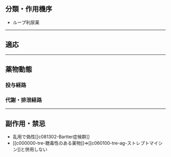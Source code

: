 ## 分類・作用機序
- ループ利尿薬
---
## 適応
---
## 薬物動態
### 投与経路
### 代謝・排泄経路
---
## 副作用・禁忌
- 乱用で偽性[[c081302-Bartter症候群]]
- [[c000000-tre-聴毒性のある薬物]]⇒[[c060100-tre-ag-ストレプトマイシン]]と併用しない

